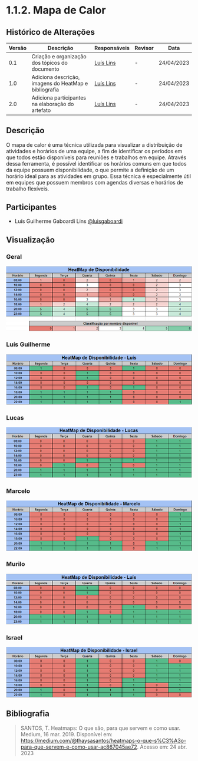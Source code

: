 # 1.1.2. Mapa de Calor

## Histórico de Alterações

| Versão | Descrição                                             | Responsáveis                                 | Revisor | Data       |
| ------ | ----------------------------------------------------- | -------------------------------------------- | ------- | ---------- |
| 0.1    | Criação e organização dos tópicos do documento        | [Luís Lins](https://github.com/luisgaboardi) | -       | 24/04/2023 |
| 1.0    | Adiciona descrição, imagens do HeatMap e bibliografia | [Luís Lins](https://github.com/luisgaboardi) | -       | 24/04/2023 |
| 2.0    | Adiciona participantes na elaboração do artefato      | [Luís Lins](https://github.com/luisgaboardi) | -       | 24/04/2023 |

## Descrição

O mapa de calor é uma técnica utilizada para visualizar a distribuição de atividades e horários de uma equipe, a fim de identificar os períodos em que todos estão disponíveis para reuniões e trabalhos em equipe. Através dessa ferramenta, é possível identificar os horários comuns em que todos da equipe possuem disponibilidade, o que permite a definição de um horário ideal para as atividades em grupo. Essa técnica é especialmente útil em equipes que possuem membros com agendas diversas e horários de trabalho flexíveis.

## Participantes

- Luís Guilherme Gaboardi Lins [@luisgaboardi](https://github.com/luisgaboardi)

## Visualização

### Geral

![MapaCalor - Geral](../Imagens/MapaCalor/Geral.png)

### Luís Guilherme

![MapaCalor - Luís](../Imagens/MapaCalor/Luis.png)

### Lucas

![MapaCalor - Lucas](../Imagens/MapaCalor/Lucas.png)

### Marcelo

![MapaCalor - Marcelo](../Imagens/MapaCalor/Marcelo.png)

### Murilo

![MapaCalor - Murilo](../Imagens/MapaCalor/Murilo.png)

### Israel

![MapaCalor - Israel](../Imagens/MapaCalor/Israel.png)

## Bibliografia

> SANTOS, T. Heatmaps: O que são, para que servem e como usar. Medium, 16 mar. 2019. Disponível em: <https://medium.com/@thaysasantos/heatmaps-o-que-s%C3%A3o-para-que-servem-e-como-usar-ac867045ae72>. Acesso em: 24 abr. 2023
